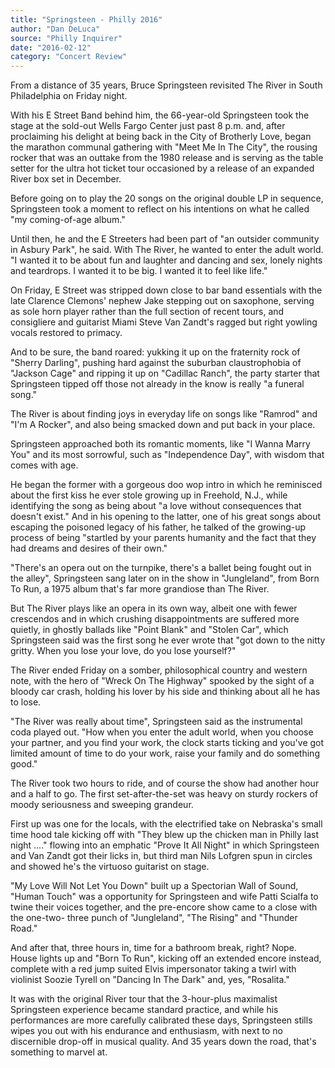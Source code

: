 ```yaml
---
title: "Springsteen - Philly 2016"
author: "Dan DeLuca"
source: "Philly Inquirer"
date: "2016-02-12"
category: "Concert Review"
---
```


From a distance of 35 years, Bruce Springsteen revisited The River in South Philadelphia on Friday night.

With his E Street Band behind him, the 66-year-old Springsteen took the stage at the sold-out Wells Fargo Center just past 8 p.m. and, after proclaiming his delight at being back in the City of Brotherly Love, began the marathon communal gathering with "Meet Me In The City", the rousing rocker that was an outtake from the 1980 release and is serving as the table setter for the ultra hot ticket tour occasioned by a release of an expanded River box set in December.

Before going on to play the 20 songs on the original double LP in sequence, Springsteen took a moment to reflect on his intentions on what he called "my coming-of-age album."

Until then, he and the E Streeters had been part of "an outsider community in Asbury Park", he said. With The River, he wanted to enter the adult world. "I wanted it to be about fun and laughter and dancing and sex, lonely nights and teardrops. I wanted it to be big. I wanted it to feel like life."

On Friday, E Street was stripped down close to bar band essentials with the late Clarence Clemons' nephew Jake stepping out on saxophone, serving as sole horn player rather than the full section of recent tours, and consigliere and guitarist Miami Steve Van Zandt's ragged but right yowling vocals restored to primacy.

And to be sure, the band roared: yukking it up on the fraternity rock of "Sherry Darling", pushing hard against the suburban claustrophobia of "Jackson Cage" and ripping it up on "Cadillac Ranch", the party starter that Springsteen tipped off those not already in the know is really "a funeral song."

The River is about finding joys in everyday life on songs like "Ramrod" and "I'm A Rocker", and also being smacked down and put back in your place.

Springsteen approached both its romantic moments, like "I Wanna Marry You" and its most sorrowful, such as "Independence Day", with wisdom that comes with age.

He began the former with a gorgeous doo wop intro in which he reminisced about the first kiss he ever stole growing up in Freehold, N.J., while identifying the song as being about "a love without consequences that doesn't exist." And in his opening to the latter, one of his great songs about escaping the poisoned legacy of his father, he talked of the growing-up process of being "startled by your parents humanity and the fact that they had dreams and desires of their own."

"There's an opera out on the turnpike, there's a ballet being fought out in the alley", Springsteen sang later on in the show in "Jungleland", from Born To Run, a 1975 album that's far more grandiose than The River.

But The River plays like an opera in its own way, albeit one with fewer crescendos and in which crushing disappointments are suffered more quietly, in ghostly ballads like "Point Blank" and "Stolen Car", which Springsteen said was the first song he ever wrote that "got down to the nitty gritty. When you lose your love, do you lose yourself?"

The River ended Friday on a somber, philosophical country and western note, with the hero of "Wreck On The Highway" spooked by the sight of a bloody car crash, holding his lover by his side and thinking about all he has to lose.

"The River was really about time", Springsteen said as the instrumental coda played out. "How when you enter the adult world, when you choose your partner, and you find your work, the clock starts ticking and you've got limited amount of time to do your work, raise your family and do something good."

The River took two hours to ride, and of course the show had another hour and a half to go. The first set-after-the-set was heavy on sturdy rockers of moody seriousness and sweeping grandeur.

First up was one for the locals, with the electrified take on Nebraska's small time hood tale kicking off with "They blew up the chicken man in Philly last night ...." flowing into an emphatic "Prove It All Night" in which Springsteen and Van Zandt got their licks in, but third man Nils Lofgren spun in circles and showed he's the virtuoso guitarist on stage.

"My Love Will Not Let You Down" built up a Spectorian Wall of Sound, "Human Touch" was a opportunity for Springsteen and wife Patti Scialfa to twine their voices together, and the pre-encore show came to a close with the one-two- three punch of "Jungleland", "The Rising" and "Thunder Road."

And after that, three hours in, time for a bathroom break, right? Nope. House lights up and "Born To Run", kicking off an extended encore instead, complete with a red jump suited Elvis impersonator taking a twirl with violinist Soozie Tyrell on "Dancing In The Dark" and, yes, "Rosalita."

It was with the original River tour that the 3-hour-plus maximalist Springsteen experience became standard practice, and while his performances are more carefully calibrated these days, Springsteen stills wipes you out with his endurance and enthusiasm, with next to no discernible drop-off in musical quality. And 35 years down the road, that's something to marvel at.